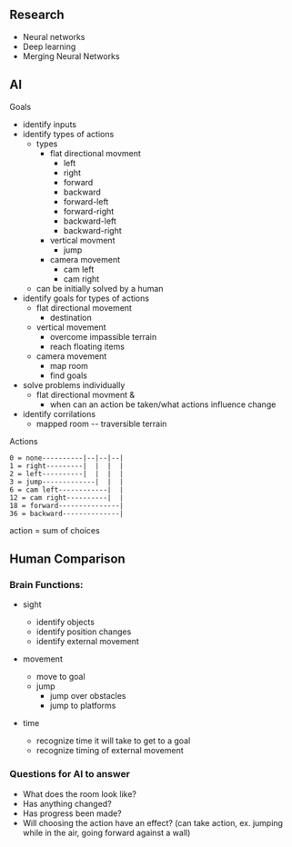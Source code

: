 ## Research
- Neural networks
- Deep learning
- Merging Neural Networks



## AI
Goals
- identify inputs
- identify types of actions
    - types
        - flat directional movment
            - left
            - right
            - forward
            - backward
            - forward-left
            - forward-right
            - backward-left
            - backward-right
        - vertical movment
            - jump
        - camera movement
            - cam left
            - cam right
    - can be initially solved by a human
- identify goals for types of actions
    - flat directional movement
        - destination
    - vertical movement
        - overcome impassible terrain
        - reach floating items
    - camera movement
        - map room
        - find goals
- solve problems individually
    - flat directional movment & 
        - when can an action be taken/what actions influence change
- identify corrilations
    - mapped room -- traversible terrain


Actions
```
0 = none----------|--|--|--|
1 = right---------|  |  |  |
2 = left----------|  |  |  |
3 = jump-------------|  |  |
6 = cam left------------|  |
12 = cam right----------|  |
18 = forward---------------|
36 = backward--------------|
```
action = sum of choices


## Human Comparison

### Brain Functions: 

- sight
    - identify objects
    - identify position changes
    - identify external movement

- movement
    - move to goal
    - jump
        - jump over obstacles
        - jump to platforms

- time
  - recognize time it will take to get to a goal
  - recognize timing of external movement



### Questions for AI to answer
- What does the room look like?
- Has anything changed?
- Has progress been made?
- Will choosing the action have an effect? (can take action, ex. jumping while in the air, going forward against a wall)
